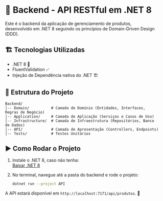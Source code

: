 # 🔧 Backend - API RESTful em .NET 8

Este é o backend da aplicação de gerenciamento de produtos, desenvolvido em .NET 8 seguindo os princípios de Domain-Driven Design (DDD).

## 🏗️ Tecnologias Utilizadas

- .NET 8 🚀
- FluentValidation ✅
- Injeção de Dependência nativa do .NET 🏗️

## 📂 Estrutura do Projeto

```
Backend/
│-- Domain/          # Camada de Domínio (Entidades, Interfaces, Regras de Negócio)
│-- Application/     # Camada de Aplicação (Serviços e Casos de Uso)
│-- Infrastructure/  # Camada de Infraestrutura (Repositórios, Banco de Dados)
│-- API/             # Camada de Apresentação (Controllers, Endpoints)
│-- Tests/           # Testes Unitários
```

## ▶️ Como Rodar o Projeto

1. Instale o .NET 8, caso não tenha:  
   [Baixar .NET 8](https://dotnet.microsoft.com/en-us/download/dotnet/8.0)  

2. No terminal, navegue até a pasta do backend e rode o projeto:  
   ```bash
   dotnet run --project API
   ```

A API estará disponível em `http://localhost:7171/api/produtos`. 🚀
